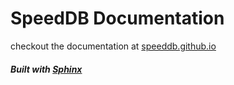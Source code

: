 # SpeedDB Documentation
checkout the documentation at [speeddb.github.io](https://speeddb.github.io/)

##### Built with [Sphinx](https://www.sphinx-doc.org/)